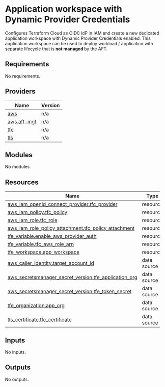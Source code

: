 <!-- BEGIN_TF_DOCS -->
# Application workspace with Dynamic Provider Credentials

Configures Terraform Cloud as OIDC IdP in IAM and create a new dedicated application workspace with Dynamic Provider Credentials enabled. This application workspace can be used to deploy workload / application with separate lifecycle that is **not managed** by the AFT.

## Requirements

No requirements.

## Providers

| Name | Version |
|------|---------|
| <a name="provider_aws"></a> [aws](#provider\_aws) | n/a |
| <a name="provider_aws.aft-mgt"></a> [aws.aft-mgt](#provider\_aws.aft-mgt) | n/a |
| <a name="provider_tfe"></a> [tfe](#provider\_tfe) | n/a |
| <a name="provider_tls"></a> [tls](#provider\_tls) | n/a |

## Modules

No modules.

## Resources

| Name | Type |
|------|------|
| [aws_iam_openid_connect_provider.tfc_provider](https://registry.terraform.io/providers/hashicorp/aws/latest/docs/resources/iam_openid_connect_provider) | resource |
| [aws_iam_policy.tfc_policy](https://registry.terraform.io/providers/hashicorp/aws/latest/docs/resources/iam_policy) | resource |
| [aws_iam_role.tfc_role](https://registry.terraform.io/providers/hashicorp/aws/latest/docs/resources/iam_role) | resource |
| [aws_iam_role_policy_attachment.tfc_policy_attachment](https://registry.terraform.io/providers/hashicorp/aws/latest/docs/resources/iam_role_policy_attachment) | resource |
| [tfe_variable.enable_aws_provider_auth](https://registry.terraform.io/providers/hashicorp/tfe/latest/docs/resources/variable) | resource |
| [tfe_variable.tfc_aws_role_arn](https://registry.terraform.io/providers/hashicorp/tfe/latest/docs/resources/variable) | resource |
| [tfe_workspace.app_workspace](https://registry.terraform.io/providers/hashicorp/tfe/latest/docs/resources/workspace) | resource |
| [aws_caller_identity.target_account_id](https://registry.terraform.io/providers/hashicorp/aws/latest/docs/data-sources/caller_identity) | data source |
| [aws_secretsmanager_secret_version.tfe_application_org](https://registry.terraform.io/providers/hashicorp/aws/latest/docs/data-sources/secretsmanager_secret_version) | data source |
| [aws_secretsmanager_secret_version.tfe_token_secret](https://registry.terraform.io/providers/hashicorp/aws/latest/docs/data-sources/secretsmanager_secret_version) | data source |
| [tfe_organization.app_org](https://registry.terraform.io/providers/hashicorp/tfe/latest/docs/data-sources/organization) | data source |
| [tls_certificate.tfc_certificate](https://registry.terraform.io/providers/hashicorp/tls/latest/docs/data-sources/certificate) | data source |

## Inputs

No inputs.

## Outputs

No outputs.
<!-- END_TF_DOCS -->